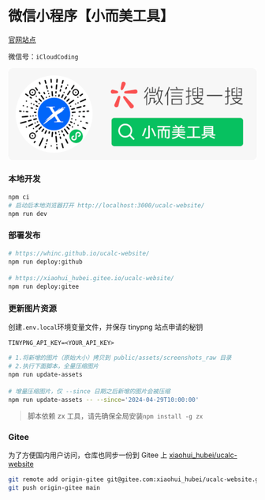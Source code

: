 # 微信小程序【小而美工具】

[官网站点](https://whinc.github.io/ucalc-website/) 

微信号：`iCloudCoding`

<p align="center">
  <a href="https://whinc.github.io/ucalc-website/" target="_blank"><img src="./public/assets/images/qrcode_soso.png" alt="Next js starter banner"></a>
</p>

### 本地开发

```bash
npm ci
# 启动后本地浏览器打开 http://localhost:3000/ucalc-website/
npm run dev
```

### 部署发布

```bash
# https://whinc.github.io/ucalc-website/
npm run deploy:github

# https://xiaohui_hubei.gitee.io/ucalc-website/
npm run deploy:gitee
```

### 更新图片资源

创建`.env.local`环境变量文件，并保存 tinypng 站点申请的秘钥
```
TINYPNG_API_KEY=<YOUR_API_KEY>
```

```bash
# 1.将新增的图片（原始大小）拷贝到 public/assets/screenshots_raw 目录
# 2.执行下面脚本，全量压缩图片
npm run update-assets

# 增量压缩图片，仅 --since 日期之后新增的图片会被压缩
npm run update-assets -- --since='2024-04-29T10:00:00'
```

> 脚本依赖 zx 工具，请先确保全局安装`npm install -g zx`

### Gitee

为了方便国内用户访问，仓库也同步一份到 Gitee 上 [xiaohui_hubei/ucalc-website](https://gitee.com/xiaohui_hubei/ucalc-website)

```bash
git remote add origin-gitee git@gitee.com:xiaohui_hubei/ucalc-website.git
git push origin-gitee main
```
